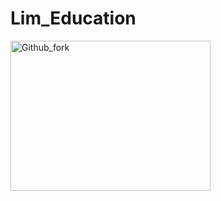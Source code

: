 # Lim_Education

<img src="https://user-images.githubusercontent.com/79644567/123537966-
4b51ef00-d76d-11eb-9c92-ef95897e1a1e.PNG" width="320px" height="240px"
title="px(50)" alt="Github_fork"></img><br/>
